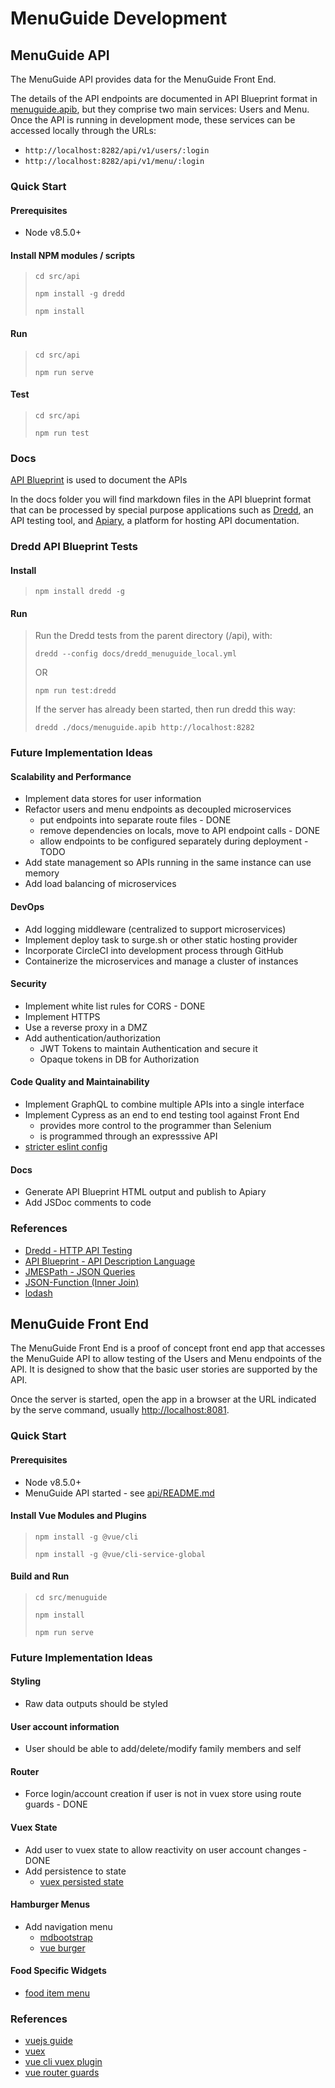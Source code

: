 # MenuGuide Development

## MenuGuide API

The MenuGuide API provides data for the MenuGuide Front End.

The details of the API endpoints are documented in API Blueprint format in [menuguide.apib](../src/api/docs/menuguide.apib), but they comprise two main services: Users and Menu. Once the API is running in development mode, these services can be accessed locally through the URLs:

- `http://localhost:8282/api/v1/users/:login`
- `http://localhost:8282/api/v1/menu/:login`

### Quick Start

#### Prerequisites

- Node v8.5.0+

#### Install NPM modules / scripts

> `cd src/api`
>
> `npm install -g dredd`
>
> `npm install`

#### Run

> `cd src/api`
>
> `npm run serve`

#### Test

> `cd src/api`
>
> `npm run test`

### Docs

[API Blueprint](https://apiblueprint.org) is used to document the APIs

In the docs folder you will find markdown files in the API blueprint format that can be processed by special purpose applications such as [Dredd](http://dredd.org), an API testing tool, and [Apiary](https://apiary.io/), a platform for hosting API documentation.

### Dredd API Blueprint Tests

#### Install

> `npm install dredd -g`

#### Run

> Run the Dredd tests from the parent directory (/api), with:
> 
> `dredd --config docs/dredd_menuguide_local.yml`
>
> OR
>
> `npm run test:dredd`
>
> If the server has already been started, then run dredd this way:
>
> `dredd ./docs/menuguide.apib http://localhost:8282`

### Future Implementation Ideas

#### Scalability and Performance

- Implement data stores for user information
- Refactor users and menu endpoints as decoupled microservices
    - put endpoints into separate route files - DONE
    - remove dependencies on locals, move to API endpoint calls - DONE
    - allow endpoints to be configured separately during deployment - TODO
- Add state management so APIs running in the same instance can use memory
- Add load balancing of microservices

#### DevOps

- Add logging middleware (centralized to support microservices)
- Implement deploy task to surge.sh or other static hosting provider
- Incorporate CircleCI into development process through GitHub
- Containerize the microservices and manage a cluster of instances

#### Security

- Implement white list rules for CORS - DONE
- Implement HTTPS
- Use a reverse proxy in a DMZ
- Add authentication/authorization
    - JWT Tokens to maintain Authentication and secure it
    - Opaque tokens in DB for Authorization

#### Code Quality and Maintainability

- Implement GraphQL to combine multiple APIs into a single interface
- Implement Cypress as an end to end testing tool against Front End
    - provides more control to the programmer than Selenium
    - is programmed through an expresssive API
- [stricter eslint config](https://www.npmjs.com/package/eslint-config-node)

#### Docs

- Generate API Blueprint HTML output and publish to Apiary
- Add JSDoc comments to code

### References

- [Dredd - HTTP API Testing](https://dredd.org/en/latest/)
- [API Blueprint - API Description Language](https://apiblueprint.org/)
- [JMESPath - JSON Queries](http://jmespath.org)
- [JSON-Function (Inner Join)](https://worn.gitbook.io/json-function/)
- [lodash](https://lodash.com/docs/4.17.11)

## MenuGuide Front End

The MenuGuide Front End is a proof of concept front end app that accesses the MenuGuide API to allow testing of the Users and Menu endpoints of the API. It is designed to show that the basic user stories are supported by the API.

Once the server is started, open the app in a browser at the URL indicated by the serve command, usually [http://localhost:8081](http://localhost:8081).

### Quick Start

#### Prerequisites

- Node v8.5.0+
- MenuGuide API started - see [api/README.md](../src/api/README.md)

#### Install Vue Modules and Plugins

> `npm install -g @vue/cli`
>
> `npm install -g @vue/cli-service-global`

#### Build and Run

> `cd src/menuguide`
>
> `npm install`
>
> `npm run serve`

### Future Implementation Ideas

#### Styling

- Raw data outputs should be styled

#### User account information

- User should be able to add/delete/modify family members and self

#### Router

- Force login/account creation if user is not in vuex store using route guards - DONE

#### Vuex State

- Add user to vuex state to allow reactivity on user account changes - DONE
- Add persistence to state
    - [vuex persisted state](https://github.com/robinvdvleuten/vuex-persistedstate)

#### Hamburger Menus

- Add navigation menu
    - [mdbootstrap](https://mdbootstrap.com/docs/vue/navigation/hamburger-menu/)
    - [vue burger](https://github.com/mbj36/vue-burger-menu)

#### Food Specific Widgets

- [food item menu](https://vuejsexamples.com/food-menu-component/)

### References

- [vuejs guide](https://cli.vuejs.org/guide/)
- [vuex](https://vuex.vuejs.org/guide/)
- [vue cli vuex plugin](https://github.com/64robots/vue-cli-plugin-64robots-vuex)
- [vue router guards](https://router.vuejs.org/guide/advanced/navigation-guards.html#per-route-guard)
